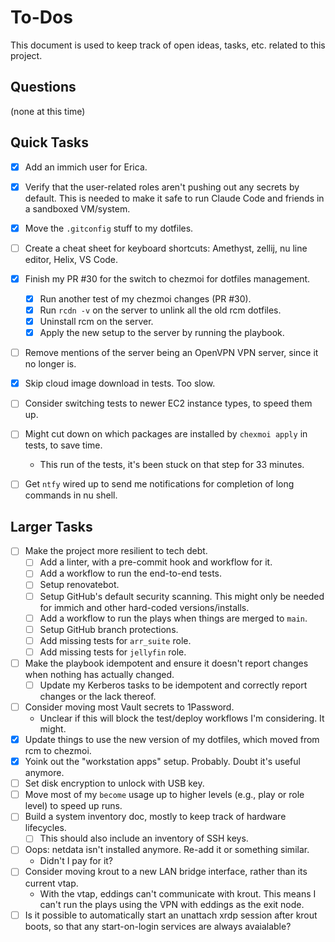 # To-Dos

This document is used to keep track of open ideas, tasks, etc. related to this project.


## Questions

(none at this time)


## Quick Tasks

- [X] Add an immich user for Erica.
- [X] Verify that the user-related roles aren't pushing out any secrets by default.
      This is needed to make it safe to run Claude Code and friends in a sandboxed VM/system.
- [X] Move the `.gitconfig` stuff to my dotfiles.
- [ ] Create a cheat sheet for keyboard shortcuts: Amethyst, zellij, nu line editor, Helix, VS Code.
- [X] Finish my PR #30 for the switch to chezmoi for dotfiles management.
    - [X] Run another test of my chezmoi changes (PR #30).
    - [X] Run `rcdn -v` on the server to unlink all the old rcm dotfiles.
    - [X] Uninstall rcm on the server.
    - [X] Apply the new setup to the server by running the playbook.
- [ ] Remove mentions of the server being an OpenVPN VPN server, since it no longer is.
- [X] Skip cloud image download in tests. Too slow.
- [ ] Consider switching tests to newer EC2 instance types, to speed them up.
- [ ] Might cut down on which packages are installed by `chexmoi apply` in tests, to save time.
    - This run of the tests, it's been stuck on that step for 33 minutes.
- [ ] Get `ntfy` wired up to send me notifications for completion of long commands in nu shell.


## Larger Tasks

- [ ] Make the project more resilient to tech debt.
    - [ ] Add a linter, with a pre-commit hook and workflow for it.
    - [ ] Add a workflow to run the end-to-end tests.
    - [ ] Setup renovatebot.
    - [ ] Setup GitHub's default security scanning. This might only be needed for immich and other hard-coded versions/installs.
    - [ ] Add a workflow to run the plays when things are merged to `main`.
    - [ ] Setup GitHub branch protections.
    - [ ] Add missing tests for `arr_suite` role.
    - [ ] Add missing tests for `jellyfin` role.
- [ ] Make the playbook idempotent and ensure it doesn't report changes when nothing has actually changed.
    - [ ] Update my Kerberos tasks to be idempotent and correctly report changes or the lack thereof.
- [ ] Consider moving most Vault secrets to 1Password.
    - Unclear if this will block the test/deploy workflows I'm considering. It might.
- [X] Update things to use the new version of my dotfiles, which moved from rcm to chezmoi.
- [X] Yoink out the "workstation apps" setup. Probably. Doubt it's useful anymore.
- [ ] Set disk encryption to unlock with USB key.
- [ ] Move most of my `become` usage up to higher levels (e.g., play or role level) to speed up runs.
- [ ] Build a system inventory doc, mostly to keep track of hardware lifecycles.
    - [ ] This should also include an inventory of SSH keys.
- [ ] Oops: netdata isn't installed anymore. Re-add it or something similar.
    - Didn't I pay for it?
- [ ] Consider moving krout to a new LAN bridge interface, rather than its current vtap.
    - With the vtap, eddings can't communicate with krout.
      This means I can't run the plays using the VPN with eddings as the exit node.
- [ ] Is it possible to automatically start an unattach xrdp session after krout boots,
        so that any start-on-login services are always avaialable?
